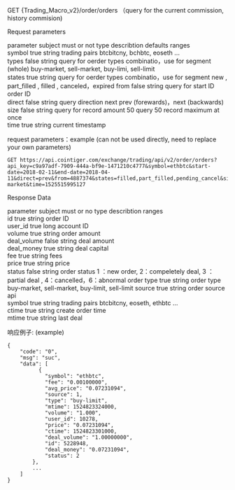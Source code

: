 GET {Trading_Macro_v2}/order/orders  （query for the current commission, history commision)

Request parameters

  parameter subject	must or not	type  	describtion                             	defaults                                	ranges                                  
  symbol           	true       	string	trading pairs                           	                                        	btcbitcny, bchbtc, eoseth ...           
  types            	false      	string	query for oerder types combinatio，use for segment   (whole)	buy-market, sell-market, buy-limi, sell-limit	                                        
  states           	true       	string	query for oerder types combinatio，use for segment	                                        	new ,  part_filled ,  filled ,  canceled，expired
  from             	false      	string	query for start ID order ID             	                                        	                                        
  direct           	false      	string	query direction                         	next                                    	prev (forewards)，next (backwards)       
  size             	false      	string	query for record amount                 	50                                      	query 50 record maximum at once         
  time             	true       	string	current timestamp                       	                                        	                                        

request parameters：example  (can not be used directly, need to replace your own parameters)

    GET https://api.cointiger.com/exchange/trading/api/v2/order/orders?api_key=c9a97adf-7909-444a-bf9e-1471210c4777&symbol=ethbtc&start-date=2018-02-11&end-date=2018-04-11&direct=prev&from=4887374&states=filled,part_filled,pending_cancel&size=10&sign=b84ceabfbe5c9975fde698279ab90cf6a9b39eae6fe0951455d748428b95345eb0a9d41075c5e7d66061e29fc2064c62ccd98a93fa7b885fa965c9e10fbdee99&types=buy-market&time=1525515995127

Response Data

  parameter subject	must or no	type  	describtion      	ranges                                  
  id               	true      	string	order ID         	                                        
  user_id          	true      	long  	account ID       	                                        
  volume           	true      	string	order amount     	                                        
  deal_volume      	false     	string	deal amount      	                                        
  deal_money       	true      	string	deal capital     	                                        
  fee              	true      	string	fees             	                                        
  price            	true      	string	price            	                                        
  status           	false     	string	order status     	1 ：new order, 2：compeletely deal,  3 ：partial deal ,  4：cancelled，6：abnormal order
  type             	true      	string	order type       	buy-market, sell-market, buy-limit, sell-limit
  source           	true      	string	order source     	api                                     
  symbol           	true      	string	trading pairs    	btcbitcny, eoseth, ethbtc ...           
  ctime            	true      	string	create order time	                                        
  mtime            	true      	string	last deal        	                                        

响应例子: (example)

    {
        "code": "0",
        "msg": "suc",
        "data": [
              {
                "symbol": "ethbtc",
                "fee": "0.00100000",
                "avg_price": "0.07231094",
                "source": 1,
                "type": "buy-limit",
                "mtime": 1524823324000,
                "volume": "1.000",
                "user_id": 10278,
                "price": "0.07231094",
                "ctime": 1524823301000,
                "deal_volume": "1.00000000",
                "id": 5228948,
                "deal_money": "0.07231094",
                "status": 2
            },
            ...
        ]
    }
